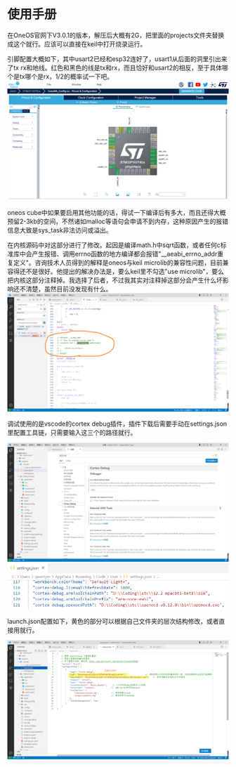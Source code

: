 # 使用手册
在OneOS官网下V3.0.1的版本，解压后大概有2G，把里面的projects文件夹替换成这个就行。应该可以直接在keil中打开烧录运行。

引脚配置大概如下，其中usart2已经和esp32连好了，usart1从后面的洞里引出来了tx rx和地线。红色和黑色的线是tx和rx，而且恰好和usart2的相反，至于具体哪个是tx哪个是rx，1/2的概率试一下吧。
![](Snipaste_2023-07-27_15-04-17.png)

oneos cube中如果要启用其他功能的话，得试一下编译后有多大，而且还得大概预留2-3kb的空间，不然诸如malloc等语句会申请不到内存，这种原因产生的报错信息大致是sys_task非法访问或溢出。

在内核源码中对这部分进行了修改。起因是编译math.h中sqrt函数，或者任何c标准库中会产生报错、调用errno函数的地方编译都会报错"__aeabi_errno_addr重复定义"。咨询技术人员得到的解释是oneos与keil microlib的兼容性问题，目前兼容得还不是很好。他提出的解决办法是，要么keil里不勾选"use microlib"，要么把内核这部分注释掉。我选择了后者，不过我其实对注释掉这部分会产生什么坏影响还不清楚，虽然目前没发现有什么。
![](Snipaste_2023-07-27_15-13-19.png)

调试使用的是vscode的cortex debug插件，插件下载后需要手动在settings.json里配置工具链，只需要输入这三个的路径就行。

![](Snipaste_2023-07-27_15-23-44.png)
![](Snipaste_2023-07-27_15-23-24.png)

launch.json配置如下，黄色的部分可以根据自己文件夹的层次结构修改，或者直接用就行。

![](Snipaste_2023-07-27_15-21-54.png)